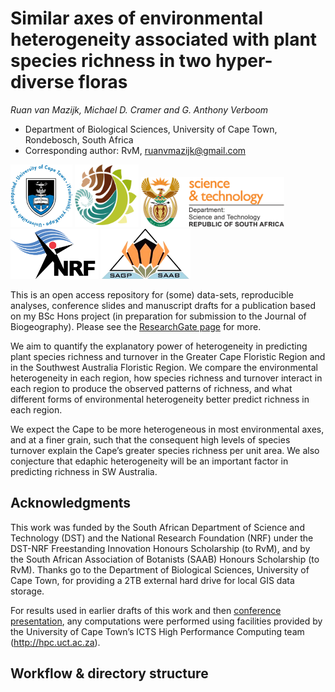 Similar axes of environmental heterogeneity associated with plant
species richness in two hyper-diverse floras
================

*Ruan van Mazijk, Michael D. Cramer and G. Anthony Verboom*

  - Department of Biological Sciences, University of Cape Town,
    Rondebosch, South Africa
  - Corresponding author: RvM, <ruanvmazijk@gmail.com>

<p>

<img src="logos/UCT-logo.png"       height="100" />
<img src="logos/BIO-logo.png"       height="100" />
<img src="logos/DST-logo.png"       height="80"  />
<img src="logos/NRF-logo.png"       height="80"  />
<img src="logos/SAAB-logo.png"      height="80"  />

</p>

This is an open access repository for (some) data-sets, reproducible
analyses, conference slides and manuscript drafts for a publication
based on my BSc Hons project (in preparation for submission to the
Journal of Biogeography). Please see the [ResearchGate
page](https://www.researchgate.net/project/Plant-species-richness-turnover-environmental-heterogeneity-in-the-Cape-and-SW-Australia)
for more.

We aim to quantify the explanatory power of heterogeneity in predicting
plant species richness and turnover in the Greater Cape Floristic Region
and in the Southwest Australia Floristic Region. We compare the
environmental heterogeneity in each region, how species richness and
turnover interact in each region to produce the observed patterns of
richness, and what different forms of environmental heterogeneity better
predict richness in each region.

We expect the Cape to be more heterogeneous in most environmental axes,
and at a finer grain, such that the consequent high levels of species
turnover explain the Cape’s greater species richness per unit area. We
also conjecture that edaphic heterogeneity will be an important factor
in predicting richness in SW Australia.

## Acknowledgments

This work was funded by the South African Department of Science and
Technology (DST) and the National Research Foundation (NRF) under the
DST-NRF Freestanding Innovation Honours Scholarship (to RvM), and by the
South African Association of Botanists (SAAB) Honours Scholarship (to
RvM). Thanks go to the Department of Biological Sciences, University of
Cape Town, for providing a 2TB external hard drive for local GIS data
storage.

For results used in earlier drafts of this work and then [conference
presentation](SAAB-AMA-SASSB-2019-talk), any computations were performed
using facilities provided by the University of Cape Town’s ICTS High
Performance Computing team (<http://hpc.uct.ac.za>).

## Workflow & directory structure

<!--html_preserve-->

<div id="htmlwidget-07f50b1a6c5eaafba15b" class="grViz html-widget" style="width:672px;height:480px;">

</div>

<script type="application/json" data-for="htmlwidget-07f50b1a6c5eaafba15b">{"x":{"diagram":"digraph workflow { rankdir = LR splines = true\n  subgraph R_scripts {\n    node [color = blue]\n    subgraph level0_level_R_scripts { rank = same\n      node [label = \"/data_processing/**/*.R\"] data_processing\n      node [label = \"01_setup.R\"]              setup\n    }\n    subgraph level1_analyses_R_scripts { rank = same\n      node\n        [label = \"02_generate-heterogeneity-data.R\"]\n        generate_heterogeneity_data\n      node\n        [label = \"04_compare-species-richness.R\"]\n        compare_species_richness\n      node\n        [label = \"05_compare-environmental-heterogeneity.R\"]\n        compare_environmental_heterogeneity\n      node\n        [label = \"07_correlate-PC1-MV-model-results.R\"]\n        correlate_PC1_MV_model_results\n      node\n        [label = \"08_re-explaining-richness-wo-outliers.R\"]\n        re_explaining_richness_wo_outliers\n      node\n        [label = \"09_check-univariate-linearity.R\"]\n        check_univariate_linearity\n      node\n        [label = \"10_check-collinearity.R\"]\n        check_collinearity\n    }\n    subgraph level2_analyses_R_scripts { rank = same\n      node\n        [label = \"03_generate-richness-and-collate-data.R\"]\n        generate_richness_and_collate_data\n      node\n        [label = \"06_explaining-richness-w-heterogeneity.R\"]\n        explaining_richness_w_heterogeneity\n      subgraph intermediate_data {\n        node [color = green]\n        node [label = \"heterogeneity.csv\"]             heterogeneity\n        node [label = \"data_{scales}.csv\"]             data_scales\n      }\n    }\n    subgraph figure_scripts { rank = same\n      node [label = \"plot-CLES.R\"]                plot_CLES\n      node [label = \"plot-multivariate-models.R\"] plot_multivariate_models\n      node [label = \"plot-PC1-models.R\"]          plot_PC1_models\n      node [label = \"maps.R\"]                     plot_maps\n      node\n        [label = \"plot-richness-distributions-partitions.R\"]\n        plot_richness_distributions_partitions\n    }\n  }\n  subgraph data {\n    subgraph TIFFs {\n      node [color = orange]\n      subgraph rawish_data { rank = same\n        node [label = \"raw-data/\"] raw_data\n        node\n          [label = \"{GCFR,SWAFR}_{var_names}_masked2.tif\"]\n          GCFR_SWAFR_var_names_masked2\n      }\n      subgraph derived_data { rank = same\n        node\n          [label = \"{GCFR,SWAFR}_{var_names}_masked2_{scales}_heterogeneity.tif\"]\n          GCFR_SWAFR_var_names_masked2_scales_heterogeneity\n        node\n          [label = \"{GCFR,SWAFR}_{scales}_richness.tif\"]\n          GCFR_SWAFR_scales_richness\n        node\n          [label = \"{GCFR,SWAFR}_{scales}_PC1.tif\"]\n          GCFR_SWAFR_scales_PC1\n        node\n          [label = \"{GCFR,SWAFR}_{scales}_multivariate_residuals.tif\"]\n          GCFR_SWAFR_scales_multivariate_residuals\n      }\n    }\n    subgraph CSVs {\n      node [color = green]\n      subgraph rawish_data { rank = same\n        node [label = \"/flora/\"]   flora\n        node [label = \"/borders/\"] borders\n      }\n      subgraph derived_data { rank = same\n        node [label = \"{GCFR,SWAFR}_species.csv\"]      GCFR_SWAFR_species\n        node [label = \"data-{scales}-w-residuals.csv\"] data_scales_w_residuals\n      }\n    }\n  }\n  subgraph results { rank = same\n    subgraph tables {\n      node [color = green]\n      node\n        [label = \"{responses}_univariate_model_results.csv\"]\n        responses_univariate_model_results\n      node [label = \"for-Figure-2.csv\"]           for_Figure_2\n      node [label = \"model-summary-for-Tony.csv\"] model_summary_for_Tony\n      node [label = \"model-ANOVA-for-Tony.csv\"]   model_ANOVA_for_Tony\n      node\n        [label = \"refit-model-summary-for-Tony.csv\"]\n        refit_model_summary_for_Tony\n      node\n        [label = \"sd-of-residuals-w-and-wo-outliers.csv\"]\n        sd_of_residuals_w_and_wo_outliers\n      node\n        [label = \"check-univariate-linearity{_best-only}.csv\"]\n        univariate_linearity\n    }\n    subgraph figures {\n      node [color = red]\n      node [label = \"plot-PC-biplots.{png,pdf}\"]          PC_biplots\n      node [label = \"plot-CLES.{pdf,png}\"]                CLES\n      node [label = \"plot-univariate-models.{pdf,png}\"]   univariate_models\n      node [label = \"plot-multivariate-models.{pdf,png}\"] multivariate_models\n      node [label = \"plot-PC1-models.{pdf,png}\"]          PC1_models\n      node\n        [label = \"plot-richness-distributions-partitions.{pdf,png}\"]\n        richness_distributions_partitions\n      node [label = \"maps.{pdf,png}\"]                  maps\n      node [label = \"map-mv-outliers.{pdf,png}\"]       mv_outliers\n      node [label = \"map-PC1-outliers.{pdf,png}\"]      PC1_outliers\n      node [label = \"plot-refit-PC1-models.{pdf,png}\"] refit_PC1_models\n      node\n        [label = \"plot-refit-multivariate-models.{pdf,png}\"]\n        refit_multivariate_models\n      node\n        [label = \"{scales}-log10-heterogeneity-pairs.pdf\"]\n        scales_log10_heterogeneity_pairs\n    }\n  }\n  node [color = black label = \"\"]\n\n  setup ->\n  generate_heterogeneity_data ->\n  generate_richness_and_collate_data\n\n  raw_data ->\n  data_processing ->\n  GCFR_SWAFR_var_names_masked2 ->\n  generate_heterogeneity_data ->\n  { GCFR_SWAFR_var_names_masked2_scales_heterogeneity\n    heterogeneity\n    PC_biplots }\n\n  { borders\n    flora } ->\n  data_processing\n\n  setup ->\n  data_processing ->\n  { borders\n    flora } ->\n  generate_richness_and_collate_data ->\n  { GCFR_SWAFR_species\n    data_scales\n    GCFR_SWAFR_scales_richness\n    GCFR_SWAFR_scales_PC1 }\n\n  { setup\n    data_scales } ->\n  compare_species_richness ->\n  for_Figure_2\n\n  { setup\n    data_scales\n    heterogeneity } ->\n  compare_environmental_heterogeneity ->\n  plot_CLES ->\n  CLES\n\n  { generate_heterogeneity_data\n    data_scales } ->\n  explaining_richness_w_heterogeneity ->\n  { responses_univariate_model_results\n    univariate_models\n    model_summary_for_Tony\n    model_ANOVA_for_Tony\n    data_scales_w_residuals\n    GCFR_SWAFR_scales_multivariate_residuals }\n\n  { setup\n    data_scales_w_residuals } ->\n  correlate_PC1_MV_model_results\n\n  explaining_richness_w_heterogeneity ->\n    plot_multivariate_models ->\n    multivariate_models\n\n  { setup\n    data_scales } ->\n  plot_PC1_models ->\n  PC1_models\n\n  { setup\n    data_scales } ->\n  plot_richness_distributions_partitions ->\n  richness_distributions_partitions\n\n  { setup\n    GCFR_SWAFR_scales_richness\n    GCFR_SWAFR_scales_PC1\n    GCFR_SWAFR_scales_multivariate_residuals } ->\n  plot_maps ->\n  maps\n\n  { setup\n    data_scales_w_residuals\n    borders } ->\n  re_explaining_richness_wo_outliers ->\n  { mv_outliers\n    PC1_outliers\n    refit_PC1_models\n    refit_model_summary_for_Tony\n    refit_multivariate_models\n    sd_of_residuals_w_and_wo_outliers }\n\n  { setup\n    data_scales_w_residuals } ->\n  check_univariate_linearity ->\n  univariate_linearity\n\n  { setup\n    GCFR_SWAFR_var_names_masked2_scales_heterogeneity } ->\n  check_collinearity ->\n  scales_log10_heterogeneity_pairs\n}","config":{"engine":"dot","options":null}},"evals":[],"jsHooks":[]}</script>

<!--/html_preserve-->
